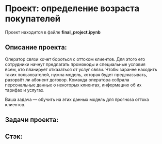 # Проект: определение возраста покупателей

Проект находится в файле **final_project.ipynb**

## Описание проекта:

Оператор связи хочет бороться с оттоком клиентов. Для этого его сотрудники начнут предлагать промокоды и специальные условия всем, кто планирует отказаться от услуг связи. Чтобы заранее находить таких пользователей, нужна модель, которая будет предсказывать, разорвёт ли абонент договор. Команда оператора собрала персональные данные о некоторых клиентах, информацию об их тарифах и услугах. 

Ваша задача — обучить на этих данных модель для прогноза оттока клиентов.

## Задачи проекта:


## Стэк: